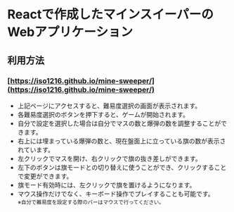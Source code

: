 # Reactで作成したマインスイーパーのWebアプリケーション

## 利用方法

### [https://iso1216.github.io/mine-sweeper/](https://iso1216.github.io/mine-sweeper/)

<ul>
  <li>上記ページにアクセスすると、難易度選択の画面が表示されます。</li>
  <li>各難易度選択のボタンを押下すると、ゲームが開始されます。</li>
  <li>自分で設定を選択した場合は自分でマスの数と爆弾の数を調整することができます。</li>
  <li>右上には埋まっている爆弾の数と、現在盤面上に立っている旗の数が表示されています。</li>
  <li>左クリックでマスを開け、右クリックで旗の抜き差しができます。</li>
  <li>左下のボタンは旗モードとの切り替えに使うことができ、クリックすることで変更ができます。</li>
  <li>旗モード有効時には、左クリックで旗を置けるようになります。</li>
  <li>マウス操作だけでなく、キーボード操作でプレイすることも可能です。<br><label><small>※自分で難易度を設定する際のバーはマウスで行ってください。</small></label></li>
</ul>
